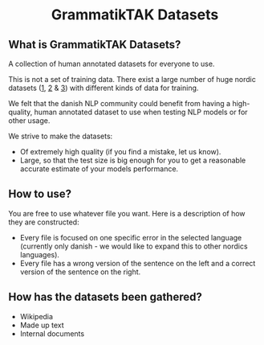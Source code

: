 <div align="center">

# GrammatikTAK Datasets

</div>

## What is GrammatikTAK Datasets?
A collection of human annotated datasets for everyone to use. 

This is not a set of training data. There exist a large number of huge nordic datasets ([1](https://github.com/alexandrainst/danlp/blob/master/docs/docs/datasets.md), [2](https://universaldependencies.org/treebanks/da_ddt/index.html) & [3](https://github.com/fnielsen/awesome-danish))  with different kinds of data for training.

We felt that the danish NLP community could benefit from having a high-quality, human annotated dataset to use when testing NLP models or for other usage. 

We strive to make the datasets:
- Of extremely high quality (if you find a mistake, let us know).
- Large, so that the test size is big enough for you to get a reasonable accurate estimate of your models performance.

## How to use?
You are free to use whatever file you want. Here is a description of how they are constructed: 
- Every file is focused on one specific error in the selected language (currently only danish - we would like to expand this to other nordics languages). 
- Every file has a wrong version of the sentence on the left and a correct version of the sentence on the right.

## How has the datasets been gathered?
- Wikipedia
- Made up text
- Internal documents
